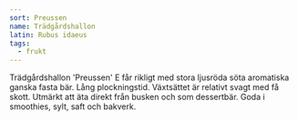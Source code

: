 ```yaml
---
sort: Preussen
name: Trädgårdshallon
latin: Rubus idaeus
tags:
  - frukt
---
```


Trädgårdshallon 'Preussen' E får rikligt med stora ljusröda söta aromatiska ganska fasta bär. Lång plockningstid. Växtsättet är relativt svagt med få skott. Utmärkt att äta direkt från busken och
som dessertbär. Goda i smoothies, sylt, saft och bakverk.
